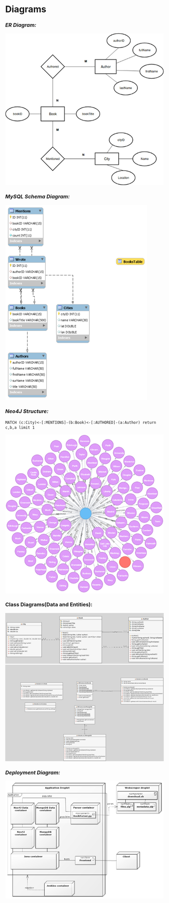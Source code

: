 # Diagrams

### _ER Diagram:_
![alt ERDiagram](https://github.com/DatabaseGroup9/Documentation/blob/master/images/ER.jpg)

### _MySQL Schema Diagram:_
![MySQLSchemaDiagram](https://github.com/DatabaseGroup9/Documentation/blob/master/images/mysqlSchemaModelingDiagram.png)

### _Neo4J Structure:_
```
MATCH (c:City)<-[:MENTIONS]-(b:Book)<-[:AUTHORED]-(a:Author) return c,b,a limit 1
```
![Neo4j Structure](https://github.com/DatabaseGroup9/Documentation/blob/master/images/graph.png)

### Class Diagrams(Data and Entities):
![entity](https://github.com/DatabaseGroup9/Documentation/blob/master/images/ClassDiagram_Entity.png)
![data](https://github.com/DatabaseGroup9/Documentation/blob/master/images/ClassDiagram_Data.png)


### _Deployment Diagram:_
![alt DeploymentDiagram](https://github.com/DatabaseGroup9/Documentation/blob/master/diagrams/Deploymentdiagram1.png)
